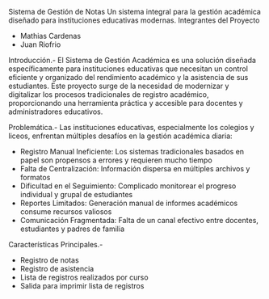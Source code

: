 Sistema de Gestión de Notas 
Un sistema integral para la gestión académica diseñado para instituciones educativas modernas.
Integrantes del Proyecto
- Mathias Cardenas
- Juan Riofrio

Introducción.-
El Sistema de Gestión Académica es una solución diseñada específicamente para instituciones educativas que necesitan un control eficiente y organizado del rendimiento académico y la asistencia de sus estudiantes.
Este proyecto surge de la necesidad de modernizar y digitalizar los procesos tradicionales de registro académico, proporcionando una herramienta práctica y accesible para docentes y administradores educativos.

Problemática.-
Las instituciones educativas, especialmente los colegios y liceos, enfrentan múltiples desafíos en la gestión académica diaria:

- Registro Manual Ineficiente: Los sistemas tradicionales basados en papel son propensos a errores y requieren mucho tiempo
- Falta de Centralización: Información dispersa en múltiples archivos y formatos
- Dificultad en el Seguimiento: Complicado monitorear el progreso individual y grupal de estudiantes
- Reportes Limitados: Generación manual de informes académicos consume recursos valiosos
- Comunicación Fragmentada: Falta de un canal efectivo entre docentes, estudiantes y padres de familia

Características Principales.-
- Registro de notas
- Registro de asistencia
- Lista de registros realizados por curso
- Salida para imprimir lista de registros
